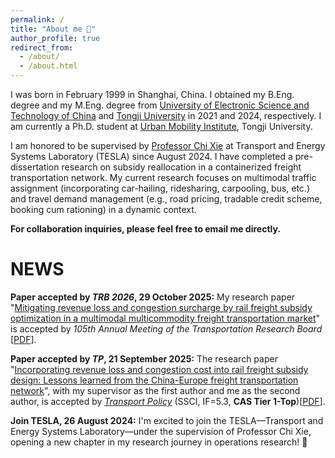```yaml
---
permalink: /
title: "About me 👋"
author_profile: true
redirect_from: 
  - /about/
  - /about.html
---
```


I was born in February 1999 in Shanghai, China. I obtained my B.Eng. degree and my M.Eng. degree from [University of Electronic Science and Technology of China](https://www.uestc.edu.cn/) and [Tongji University](https://www.tongji.edu.cn/) in 2021 and 2024, respectively. I am currently a Ph.D. student at [Urban Mobility Institute](http://umi.tongji.edu.cn/), Tongji University.

I am honored to be supervised by [Professor Chi Xie](https://scholar.google.com/citations?hl=en&user=LQ3KKYQAAAAJ&view_op=list_works&sortby=pubdate) at Transport and Energy Systems Laboratory (TESLA) since August 2024. I have completed a pre-dissertation research on subsidy reallocation in a containerized freight transportation network. My current research focuses on multimodal traffic assignment (incorporating car-hailing, ridesharing, carpooling, bus, etc.) and travel demand management (e.g., road pricing, tradable credit scheme, booking cum rationing) in a dynamic context.

**For collaboration inquiries, please feel free to email me directly.**

# NEWS

**Paper accepted by <em>TRB 2026</em>, 29 October 2025:** My research paper "[Mitigating revenue loss and congestion surcharge by rail freight subsidy optimization in a multimodal multicommodity freight transportation market](https://rusiwang99.github.io/publication/2026-01-11-Mitigating%20revenue%20loss%20and%20congestion%20surcharge%20by%20rail%20freight%20subsidy%20optimization%20in%20a%20multimodal%20multicommodity%20freight%20transportation%20market)" is accepted by <em>105th Annual Meeting of the Transportation Research Board</em> [[PDF](https://rusiwang99.github.io/files/TRBAM-26-04956.pdf)].

**Paper accepted by <em>TP</em>, 21 September 2025:** The research paper "[Incorporating revenue loss and congestion cost into rail freight subsidy design: Lessons learned from the China-Europe freight transportation network](https://rusiwang99.github.io/publication/2025-09-23-Incorporating%20revenue%20loss%20and%20congestion%20cost%20into%20rail%20freight%20subsidy%20design%20Lessons%20learned%20from%20the%20China-Europe%20freight%20transportation%20network)", with my supervisor as the first author and me as the second author, is accepted by [<em>Transport Policy</em>](https://www.sciencedirect.com/journal/transport-policy) (SSCI, IF=5.3, <strong>CAS Tier 1-Top</strong>)[[PDF](https://rusiwang99.github.io/files/JTRP_103819.pdf)].

**Join TESLA, 26 August 2024:** I'm excited to join the TESLA&mdash;Transport and Energy Systems Laboratory&mdash;under the supervision of Professor Chi Xie, opening a new chapter in my research journey in operations research! 🚀

